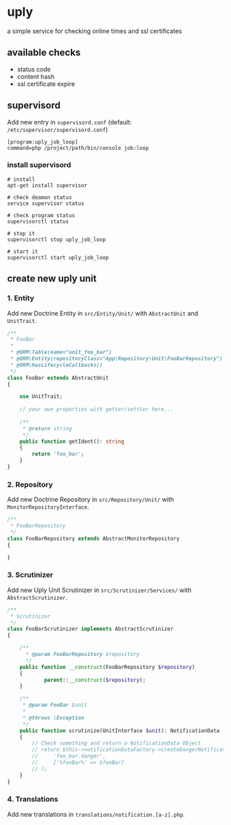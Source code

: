 # uply
a simple service for checking online times and ssl certificates

## available checks

- status code
- content hash
- ssl certificate expire 

## supervisord
Add new entry in `supervisord.conf` (default: `/etc/supervisor/supervisord.conf`) 
```
[program:uply_job_loop]
command=php /project/path/bin/console job:loop
```
### install supervisord 
```
# install
apt-get install supervisor

# check deamon status
service supervisor status 

# check program status
supervisorctl status

# stop it
supervisorctl stop uply_job_loop

# start it
supervisorctl start uply_job_loop
```

## create new uply unit

### 1. Entity
Add new Doctrine Entity in `src/Entity/Unit/` with `AbstractUnit` and `UnitTrait`.
```php
/**
 * FooBar
 *
 * @ORM\Table(name="unit_foo_bar")
 * @ORM\Entity(repositoryClass="App\Repository\Unit\FooBarRepository")
 * @ORM\HasLifecycleCallbacks()
 */
class FooBar extends AbstractUnit
{

    use UnitTrait;
    
    // your own properties with getter/settter here...
    
    /**
     * @return string
     */
    public function getIdent(): string
    {
        return 'foo_bar';
    }
}
```

### 2. Repository
Add new Doctrine Repository in `src/Repository/Unit/` with `MonitorRepositoryInterface`.
```php
/**
 * FooBarRepository
 */
class FooBarRepository extends AbstractMonitorRepository
{

}
```

### 3. Scrutinizer
Add new Uply Unit Scrutinizer in `src/Scrutinizer/Services/` with `AbstractScrutinizer`.
```php
/**
 * Scrutinizer
 */
class FooBarScrutinizer implements AbstractScrutinizer
{

    /**
      * @param FooBarRepository $repository
      */
    public function __construct(FooBarRepository $repository)
    {
            parent::__construct($repository);
    }

    /**
     * @param FooBar $unit
     *
     * @throws \Exception
     */
    public function scrutinize(UnitInterface $unit): NotificationData
    {
        // Check something and return a NotificationData Object
        // return $this->notificationDataFactory->createDangerNotificationData(
        //     'foo_bar.danger',
        //     ['%fooBar%' => $fooBar]
        // );
    }
}
```

### 4. Translations
Add new translations in `translations/notification.[a-z].php`.
